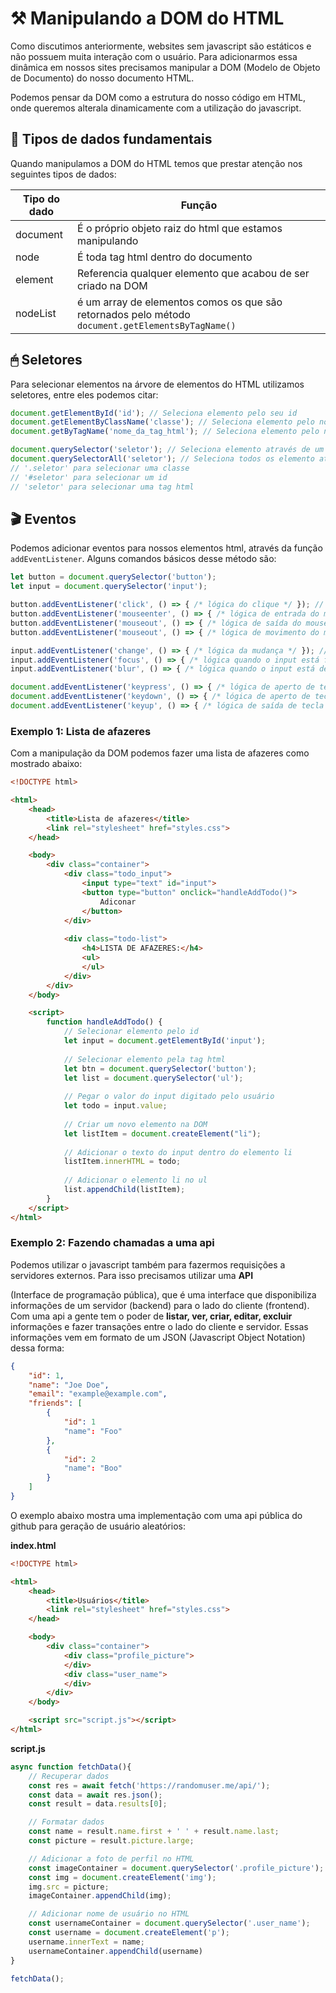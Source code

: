 # ⚒️ Manipulando a DOM do HTML

Como discutimos anteriormente, websites sem javascript são estáticos e não possuem muita interação com o usuário. Para adicionarmos essa dinâmica em nossos sites precisamos manipular a DOM (Modelo de Objeto de Documento) do nosso documento HTML.

Podemos pensar da DOM como a estrutura do nosso código em HTML, onde queremos alterala dinamicamente com a utilização do javascript.



## 🎲 Tipos de dados fundamentais

Quando manipulamos a DOM do HTML temos que prestar atenção nos seguintes tipos de dados:

| Tipo do dado | Função                                                       |
| ------------ | ------------------------------------------------------------ |
| document     | É o próprio objeto raiz do html que estamos manipulando      |
| node         | É toda tag html dentro do documento                          |
| element      | Referencia qualquer elemento que acabou de ser criado na DOM |
| nodeList     | é um array de elementos comos os que são retornados pelo método `document.getElementsByTagName()` |



## 🖱 Seletores

Para selecionar elementos na árvore de elementos do HTML utilizamos seletores, entre eles podemos citar:

```js
document.getElementById('id'); // Seleciona elemento pelo seu id
document.getElementByClassName('classe'); // Seleciona elemento pelo nome da sua classe
document.getByTagName('nome_da_tag_html'); // Seleciona elemento pelo nome da tag HTML

document.querySelector('seletor'); // Seleciona elemento através de um seletor específico
document.querySelectorAll('seletor'); // Seleciona todos os elemento através de um seletor específico
// '.seletor' para selecionar uma classe
// '#seletor' para selecionar um id
// 'seletor' para selecionar uma tag html
```



## 🎬 Eventos

Podemos adicionar eventos para nossos elementos html, através da função `addEventListener`. Alguns comandos básicos desse método são:

```js
let button = document.querySelector('button');
let input = document.querySelector('input');

button.addEventListener('click', () => { /* lógica do clique */ }); // Evento de clique
button.addEventListener('mouseenter', () => { /* lógica de entrada do mouse */ }); // Evento quando usuário passa o mouse por cima
button.addEventListener('mouseout', () => { /* lógica de saída do mouse */ }); // Evento quando usuário deixa a área do botão
button.addEventListener('mouseout', () => { /* lógica de movimento do mouse */ }); // Evento quando usuário move o mouse na área do botão

input.addEventListener('change', () => { /* lógica da mudança */ }); // Evento de mudança no input
input.addEventListener('focus', () => { /* lógica quando o input está focado */ }); // Evento quando o usuário clica no input
input.addEventListener('blur', () => { /* lógica quando o input está desfocado */ }); // Evento quando o usuário deixa de focar no input

document.addEventListener('keypress', () => { /* lógica de aperto de tecla */ }) // Evento quando usuário aperta uma tecla
document.addEventListener('keydown', () => { /* lógica de aperto de tecla */ }) // Evento quando usuário mantém uma tecla apertada
document.addEventListener('keyup', () => { /* lógica de saída de tecla */ }) // Evento quando usuário deixa de apertar uma tecla
```



### Exemplo 1: Lista de afazeres

Com a manipulação da DOM podemos fazer uma lista de afazeres como mostrado abaixo:

```html
<!DOCTYPE html>

<html>
    <head>
        <title>Lista de afazeres</title>
        <link rel="stylesheet" href="styles.css">
    </head>

    <body>
        <div class="container">
            <div class="todo_input">
                <input type="text" id="input">
                <button type="button" onclick="handleAddTodo()">
                    Adiconar
                </button>
            </div>
            
            <div class="todo-list">
                <h4>LISTA DE AFAZERES:</h4>
                <ul>
                </ul>
            </div>
        </div>
    </body>

    <script>
        function handleAddTodo() {
            // Selecionar elemento pelo id
            let input = document.getElementById('input');
            
            // Selecionar elemento pela tag html
            let btn = document.querySelector('button');
            let list = document.querySelector('ul');
			
            // Pegar o valor do input digitado pelo usuário
            let todo = input.value;
            
            // Criar um novo elemento na DOM
            let listItem = document.createElement("li");
            
            // Adicionar o texto do input dentro do elemento li
            listItem.innerHTML = todo;
            
            // Adicionar o elemento li no ul
            list.appendChild(listItem);
        }
    </script>
</html>
```



### Exemplo 2: Fazendo chamadas a uma api

Podemos utilizar o javascript também para fazermos requisições a servidores externos. Para isso precisamos utilizar uma **API**

(Interface de programação pública), que é uma interface que disponibiliza informações de um servidor (backend) para o lado do cliente (frontend). Com uma api a gente tem o poder de **listar, ver, criar, editar, excluir** informações e fazer transações entre o lado do cliente e servidor. Essas informações vem em formato de um JSON (Javascript Object Notation) dessa forma:

```json
{
    "id": 1,
    "name": "Joe Doe",
    "email": "example@example.com",
    "friends": [
        {
            "id": 1
            "name": "Foo"
        },
        {
            "id": 2
            "name": "Boo"
        }
    ]
}
```

O exemplo abaixo mostra uma implementação com uma api pública do github para geração de usuário aleatórios:

**index.html**

```html
<!DOCTYPE html>

<html>
    <head>
        <title>Usuários</title>
        <link rel="stylesheet" href="styles.css">
    </head>

    <body>
        <div class="container">
            <div class="profile_picture">
            </div>
            <div class="user_name">
            </div>
        </div>
    </body>

    <script src="script.js"></script>
</html>
```

**script.js**

```javascript
async function fetchData(){
    // Recuperar dados
    const res = await fetch('https://randomuser.me/api/');
    const data = await res.json();
    const result = data.results[0];

    // Formatar dados
    const name = result.name.first + ' ' + result.name.last;
    const picture = result.picture.large;

    // Adicionar a foto de perfil no HTML
    const imageContainer = document.querySelector('.profile_picture');
    const img = document.createElement('img');
    img.src = picture;
    imageContainer.appendChild(img);

    // Adicionar nome de usuário no HTML
    const usernameContainer = document.querySelector('.user_name');
    const username = document.createElement('p');
    username.innerText = name;
    usernameContainer.appendChild(username)
}

fetchData();
```

